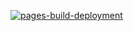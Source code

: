 [![pages-build-deployment](https://github.com/annapurnaagroagencies/annapurnaagroagencies.github.io/actions/workflows/pages/pages-build-deployment/badge.svg)](https://github.com/annapurnaagroagencies/annapurnaagroagencies.github.io/actions/workflows/pages/pages-build-deployment)
